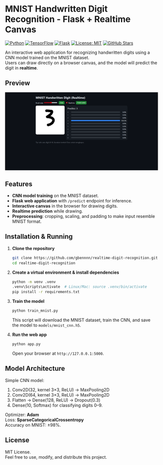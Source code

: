 # MNIST Handwritten Digit Recognition - Flask + Realtime Canvas

[![Python](https://img.shields.io/badge/Python-3.10%2B-blue?logo=python)](https://www.python.org/)
[![TensorFlow](https://img.shields.io/badge/TensorFlow-2.19-orange?logo=tensorflow)](https://www.tensorflow.org/)
[![Flask](https://img.shields.io/badge/Flask-3.1-black?logo=flask)](https://flask.palletsprojects.com/)
[![License: MIT](https://img.shields.io/badge/License-MIT-green.svg)](LICENSE)
[![GitHub Stars](https://img.shields.io/github/stars/gbennnn/realtime-digit-recognition?style=social)](https://github.com/gbennnn/realtime-digit-recognition)

An interactive web application for recognizing handwritten digits using a CNN model trained on the MNIST dataset.  
Users can draw directly on a browser canvas, and the model will predict the digit in **realtime**.

## Preview
![Preview App](static/preview.png) 

## Features
- **CNN model training** on the MNIST dataset.
- **Flask web application** with `/predict` endpoint for inference.
- **Interactive canvas** in the browser for drawing digits.
- **Realtime prediction** while drawing.
- **Preprocessing**: cropping, scaling, and padding to make input resemble MNIST format.

## Installation & Running

1. **Clone the repository**
    ```bash
    git clone https://github.com/gbennnn/realtime-digit-recognition.git
    cd realtime-digit-recognition
    ```

2. **Create a virtual environment & install dependencies**

    ```bash
    python -m venv .venv
    .venv\Scripts\activate  # Linux/Mac: source .venv/bin/activate
    pip install -r requirements.txt
    ```

3. **Train the model**

    ```bash
    python train_mnist.py
    ```

    This script will download the MNIST dataset, train the CNN, and save the model to `models/mnist_cnn.h5`.

4. **Run the web app**

    ```bash
    python app.py
    ```

    Open your browser at `http://127.0.0.1:5000`.

## Model Architecture

Simple CNN model:

1. Conv2D(32, kernel 3×3, ReLU) → MaxPooling2D
2. Conv2D(64, kernel 3×3, ReLU) → MaxPooling2D
3. Flatten → Dense(128, ReLU) → Dropout(0.3)
4. Dense(10, Softmax) for classifying digits 0–9.

Optimizer: **Adam**  
Loss: **SparseCategoricalCrossentropy**  
Accuracy on MNIST: ±98%.

## License

MIT License.  
Feel free to use, modify, and distribute this project.
